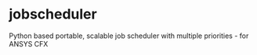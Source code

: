 jobscheduler
============

Python based portable, scalable job scheduler with multiple priorities - for ANSYS CFX
